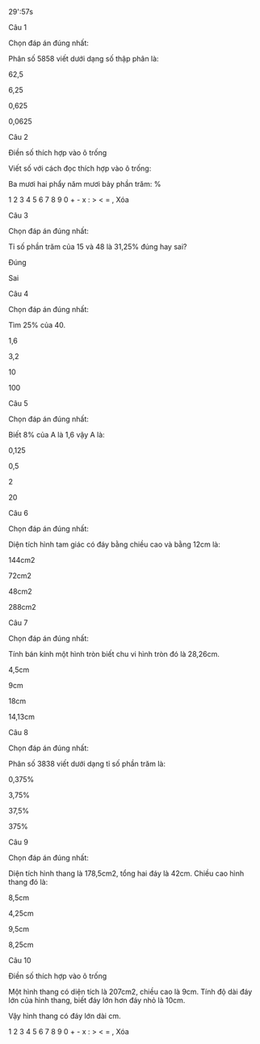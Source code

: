 29':57s

Câu 1

Chọn đáp án đúng nhất: 

Phân số 5858 viết dưới dạng số thập phân là:

62,5

6,25

0,625

0,0625

Câu 2

Điền số thích hợp vào ô trống 

Viết số với cách đọc thích hợp vào ô trống:

Ba mươi hai phẩy năm mươi bảy phần trăm:  %

1 2 3 4 5 6 7 8 9 0 + - x : > < = , Xóa

Câu 3

Chọn đáp án đúng nhất: 

Tỉ số phần trăm của 15 và 48 là 31,25% đúng hay sai?

Đúng

Sai

Câu 4

Chọn đáp án đúng nhất: 

Tìm 25% của 40.

1,6

3,2

10

100

Câu 5

Chọn đáp án đúng nhất: 

Biết 8% của A là 1,6 vậy A là:

0,125

0,5

2

20

Câu 6

Chọn đáp án đúng nhất: 

Diện tích hình tam giác có đáy bằng chiều cao và bằng 12cm là:

144cm2

72cm2

48cm2

288cm2

Câu 7

Chọn đáp án đúng nhất: 

Tính bán kính một hình tròn biết chu vi hình tròn đó là 28,26cm.

4,5cm

9cm

18cm

14,13cm

Câu 8

Chọn đáp án đúng nhất: 

Phân số 3838 viết dưới dạng tỉ số phần trăm là:

0,375%

3,75%

37,5%

375%

Câu 9

Chọn đáp án đúng nhất: 

Diện tích hình thang là 178,5cm2, tổng hai đáy là 42cm. Chiều cao hình thang đó là:

8,5cm

4,25cm

9,5cm

8,25cm

Câu 10

Điền số thích hợp vào ô trống 

Một hình thang có diện tích là 207cm2, chiều cao là 9cm. Tính độ dài đáy lớn của hình thang, biết đáy lớn hơn đáy nhỏ là 10cm.

Vậy hình thang có đáy lớn dài  cm.

1 2 3 4 5 6 7 8 9 0 + - x : > < = , Xóa

